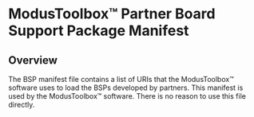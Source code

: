 # ModusToolbox&trade; Partner Board Support Package Manifest

## Overview

The BSP manifest file contains a list of URIs that the ModusToolbox&trade; software uses to load the BSPs developed by partners. This manifest is used by the ModusToolbox&trade; software. There is no reason to use this file directly.
